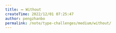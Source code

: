 ```yaml
---
title: ➖ Without
createTime: 2022/12/01 07:25:47
author: pengzhanbo
permalink: /note/type-challenges/medium/without/
---
```

